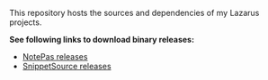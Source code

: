 This repository hosts the sources and dependencies of my Lazarus projects.

**See following links to download binary releases:**
* [NotePas releases](https://github.com/beNative/Notepas)
* [SnippetSource releases](https://github.com/beNative/SnippetSource)
